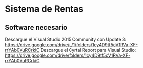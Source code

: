 # Sistema de Rentas

## Software necesario

Descargue el Visual Studio 2015 Community con Update 3: https://drive.google.com/drive/u/1/folders/1cy4D9tf5cV1RVa-XF-rrYAb0VuRCrkiC
Descargue el Cyrtal Report para Visual Studio: https://drive.google.com/drive/folders/1cy4D9tf5cV1RVa-XF-rrYAb0VuRCrkiC
